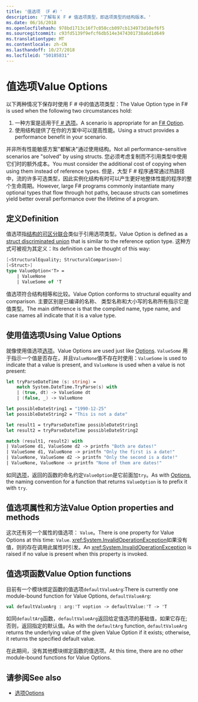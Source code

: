 ```yaml
---
title: '值选项 （F #）'
description: '了解有关 F # 值选项类型，即选项类型的结构版本。'
ms.date: 06/16/2018
ms.openlocfilehash: 978bd1713c16f7c050ccb097cb134973d10ef6f5
ms.sourcegitcommit: c93fd5139f9efcf6db514e3474301738a6d1d649
ms.translationtype: MT
ms.contentlocale: zh-CN
ms.lasthandoff: 10/27/2018
ms.locfileid: "50185831"
---
```

# <a name="value-options"></a><span data-ttu-id="566df-103">值选项</span><span class="sxs-lookup"><span data-stu-id="566df-103">Value Options</span></span>

<span data-ttu-id="566df-104">以下两种情况下保存时使用 F # 中的值选项类型：</span><span class="sxs-lookup"><span data-stu-id="566df-104">The Value Option type in F# is used when the following two circumstances hold:</span></span>

1. <span data-ttu-id="566df-105">一种方案是适用于[F # 选项](options.md)。</span><span class="sxs-lookup"><span data-stu-id="566df-105">A scenario is appropriate for an [F# Option](options.md).</span></span>
2. <span data-ttu-id="566df-106">使用结构提供了在你的方案中可以提高性能。</span><span class="sxs-lookup"><span data-stu-id="566df-106">Using a struct provides a performance benefit in your scenario.</span></span>

<span data-ttu-id="566df-107">并非所有性能敏感方案"都解决"通过使用结构。</span><span class="sxs-lookup"><span data-stu-id="566df-107">Not all performance-sensitive scenarios are "solved" by using structs.</span></span> <span data-ttu-id="566df-108">您必须考虑复制而不引用类型中使用它们时的额外成本。</span><span class="sxs-lookup"><span data-stu-id="566df-108">You must consider the additional cost of copying when using them instead of reference types.</span></span> <span data-ttu-id="566df-109">但是，大型 F # 程序通常通过热路径中，流的许多可选类型，因此实例化结构有时可以产生更好地整体性能的程序的整个生命周期。</span><span class="sxs-lookup"><span data-stu-id="566df-109">However, large F# programs commonly instantiate many optional types that flow through hot paths, because structs can sometimes yield better overall performance over the lifetime of a program.</span></span>

## <a name="definition"></a><span data-ttu-id="566df-110">定义</span><span class="sxs-lookup"><span data-stu-id="566df-110">Definition</span></span>

<span data-ttu-id="566df-111">值选项指[结构的可区分联合](discriminated-unions.md#struct-discriminated-unions)类似于引用选项类型。</span><span class="sxs-lookup"><span data-stu-id="566df-111">Value Option is defined as a [struct discriminated union](discriminated-unions.md#struct-discriminated-unions) that is similar to the reference option type.</span></span> <span data-ttu-id="566df-112">这种方式可被视为其定义：</span><span class="sxs-lookup"><span data-stu-id="566df-112">Its definition can be thought of this way:</span></span>

```fsharp
[<StructuralEquality; StructuralComparison>]
[<Struct>]
type ValueOption<'T> =
    | ValueNone
    | ValueSome of 'T
```

<span data-ttu-id="566df-113">值选项符合结构相等和比较。</span><span class="sxs-lookup"><span data-stu-id="566df-113">Value Option conforms to structural equality and comparison.</span></span> <span data-ttu-id="566df-114">主要区别是已编译的名称、 类型名称和大小写的名称所有指示它是值类型。</span><span class="sxs-lookup"><span data-stu-id="566df-114">The main difference is that the compiled name, type name, and case names all indicate that it is a value type.</span></span>

## <a name="using-value-options"></a><span data-ttu-id="566df-115">使用值选项</span><span class="sxs-lookup"><span data-stu-id="566df-115">Using Value Options</span></span>

<span data-ttu-id="566df-116">就像使用值选项[选项](options.md)。</span><span class="sxs-lookup"><span data-stu-id="566df-116">Value Options are used just like [Options](options.md).</span></span> <span data-ttu-id="566df-117">`ValueSome` 用于指示一个值是否存在，并且`ValueNone`值不存在时使用：</span><span class="sxs-lookup"><span data-stu-id="566df-117">`ValueSome` is used to indicate that a value is present, and `ValueNone` is used when a value is not present:</span></span>

```fsharp
let tryParseDateTime (s: string) =
    match System.DateTime.TryParse(s) with
    | (true, dt) -> ValueSome dt
    | (false, _) -> ValueNone

let possibleDateString1 = "1990-12-25"
let possibleDateString2 = "This is not a date"

let result1 = tryParseDateTime possibleDateString1
let result2 = tryParseDateTime possibleDateString2

match (result1, result2) with
| ValueSome d1, ValueSome d2 -> printfn "Both are dates!"
| ValueSome d1, ValueNone -> printfn "Only the first is a date!"
| ValueNone, ValueSome d2 -> printfn "Only the second is a date!"
| ValueNone, ValueNone -> printfn "None of them are dates!"
```

<span data-ttu-id="566df-118">如同[选项](options.md)，返回的函数的命名约定`ValueOption`是它前面加`try`。</span><span class="sxs-lookup"><span data-stu-id="566df-118">As with [Options](options.md), the naming convention for a function that returns `ValueOption` is to prefix it with `try`.</span></span>

## <a name="value-option-properties-and-methods"></a><span data-ttu-id="566df-119">值选项属性和方法</span><span class="sxs-lookup"><span data-stu-id="566df-119">Value Option properties and methods</span></span>

<span data-ttu-id="566df-120">这次还有另一个属性的值选项： `Value`。</span><span class="sxs-lookup"><span data-stu-id="566df-120">There is one property for Value Options at this time: `Value`.</span></span> <span data-ttu-id="566df-121"><xref:System.InvalidOperationException>如果没有值，则的存在调用此属性时引发。</span><span class="sxs-lookup"><span data-stu-id="566df-121">An <xref:System.InvalidOperationException> is raised if no value is present when this property is invoked.</span></span>

## <a name="value-option-functions"></a><span data-ttu-id="566df-122">值选项函数</span><span class="sxs-lookup"><span data-stu-id="566df-122">Value Option functions</span></span>

<span data-ttu-id="566df-123">目前有一个模块绑定函数的值选项`defaultValueArg`:</span><span class="sxs-lookup"><span data-stu-id="566df-123">There is currently one module-bound function for Value Options, `defaultValueArg`:</span></span>

```fsharp
val defaultValueArg : arg:'T voption -> defaultValue:'T -> 'T 
```

<span data-ttu-id="566df-124">如同`defaultArg`函数，`defaultValueArg`返回给定值选项的基础值，如果它存在; 否则，返回指定的默认值。</span><span class="sxs-lookup"><span data-stu-id="566df-124">As with the `defaultArg` function, `defaultValueArg` returns the underlying value of the given Value Option if it exists; otherwise, it returns the specified default value.</span></span>

<span data-ttu-id="566df-125">在此期间，没有其他模块绑定函数的值选项。</span><span class="sxs-lookup"><span data-stu-id="566df-125">At this time, there are no other module-bound functions for Value Options.</span></span>

## <a name="see-also"></a><span data-ttu-id="566df-126">请参阅</span><span class="sxs-lookup"><span data-stu-id="566df-126">See also</span></span>

- [<span data-ttu-id="566df-127">选项</span><span class="sxs-lookup"><span data-stu-id="566df-127">Options</span></span>](options.md)
